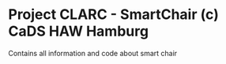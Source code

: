 # Project CLARC - SmartChair (c) CaDS HAW Hamburg
Contains all information and code about smart chair
  
